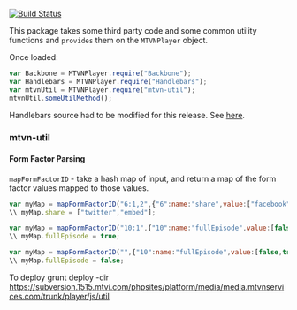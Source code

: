 [![Build Status](https://travis-ci.org/p-js/util.png?branch=develop)](https://travis-ci.org/p-js/util)

This package takes some third party code and some common utility functions and `provides` them on the `MTVNPlayer` object.

Once loaded:
```javascript
var Backbone = MTVNPlayer.require("Backbone");
var Handlebars = MTVNPlayer.require("Handlebars");
var mtvnUtil = MTVNPlayer.require("mtvn-util");
mtvnUtil.someUtilMethod();
```

Handlebars source had to be modified for this release. See [here](https://github.com/wycats/handlebars.js/issues/423).

### mtvn-util

#### Form Factor Parsing

`mapFormFactorID` - take a hash map of input, and return a map of the form factor values mapped to those values.
```javascript
var myMap = mapFormFactorID("6:1,2",{"6":name:"share",value:["facebook","twitter","embed"]});
\\ myMap.share = ["twitter","embed"];

var myMap = mapFormFactorID("10:1",{"10":name:"fullEpisode",value:[false,true]});
\\ myMap.fullEpisode = true;

var myMap = mapFormFactorID("",{"10":name:"fullEpisode",value:[false,true],defaultValue:false});
\\ myMap.fullEpisode = false;
```

To deploy
grunt deploy -dir https://subversion.1515.mtvi.com/phpsites/platform/media/media.mtvnservices.com/trunk/player/js/util